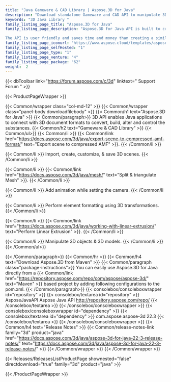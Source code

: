 ```yaml
---
title: "Java Gameware & CAD Library | Aspose.3D for Java"
description: "Download standalone Gameware and CAD API to manipulate 3D files. API supports most of the popular 3D file formats and applications can create, read, convert & modify files easily. "
keywords: "3D Java Library "
family_listing_page_title: "Aspose.3D for Java"
family_listing_page_description: "Aspose.3D for Java API is built to create, edit, manipulate and save 3D formats. It empowers Java applications to connect with 3D documents without installing any software package on the computer. Aspose.3D for Java API assist developers to model and create massive worlds in games, superb scenes for design visualization, and engage virtual reality experiences.

The API is user friendly and saves time and money than creating a similar solution from scratch."
family_listing_page_iconurl: "https://www.aspose.cloud/templates/aspose/App_Themes/V3/images/3d/272x272/aspose_3d-for-java.png"
family_listing_page_selfHosted: "1"
family_listing_page_type: "1"
family_listing_page_venture: "4"
family_listing_page_package: "62"
weight:  2
---
```


{{< dbToolbar link="https://forum.aspose.com/c/3d" linktext=" Support Forum " >}}


{{< ProductPageWrapper >}}

<!-- ProductPageContent-->
{{< Common/wrapper class="col-md-12" >}}
{{< Common/wrapper class="panel-body downloadfilebody" >}}
{{< Common/h1 text="Aspose.3D for Java" >}}
{{< Common/paragraph>}}
3D API enables Java applications to connect with 3D document formats to convert, build, alter and control the substances.
{{< Common/h2 text="Gameware &amp; CAD Library"  >}} {{< Common/ul>}}
    {{< Common/li >}} {{< Common/link href="https://docs.aspose.com/3d/java/export-scene-to-compressed-amf-format/" text="Export scene to compressed AMF"  >}}. {{< /Common/li >}}

   {{< Common/li >}} Import, create, customize, &amp; save 3D scenes. {{< /Common/li >}}

   {{< Common/li >}} {{< Common/link href="https://docs.aspose.com/3d/java/mesh/" text="Split &amp; triangulate Mesh"  >}}. {{< /Common/li >}}

   {{< Common/li >}} Add animation while setting the camera. {{< /Common/li >}}

   {{< Common/li >}} Perform element formatting using 3D transformations. {{< /Common/li >}}

   {{< Common/li >}} {{< Common/link href="https://docs.aspose.com/3d/java/working-with-linear-extrusion/" text="Perform Linear Extrusion"  >}}. {{< /Common/li >}}

   {{< Common/li >}} Manipulate 3D objects &amp; 3D models. {{< /Common/li >}}
 {{< /Common/ul>}}

{{< /Common/paragraph>}}
{{< Common/hr >}}
{{< Common/h4 text="Download Aspose.3D from Maven"  >}}
{{< Common/paragraph class="package-instructions">}}
You can easily use Aspose.3D for Java directly from a {{< Common/link href="https://repository.aspose.com/repo/com/aspose/aspose-3d/" text="Maven"  >}} based project by adding following configurations to the pom.xml.
 {{< /Common/paragraph>}}
{{< consolebox/consoleboxwrapper id="repository" >}}
       {{< consolebox/textarea id="repository" >}} <repository>
    <id>AsposeJavaAPI</id>
    <name>Aspose Java API</name>
    <url>http://repository.aspose.com/repo/</url>
</repository> {{< /consolebox/textarea >}}
{{< /consolebox/consoleboxwrapper >}}
{{< consolebox/consoleboxwrapper id="dependency" >}}
       {{< consolebox/textarea id="dependency" >}} <dependency>
     <groupId>com.aspose</groupId>
     <artifactId>aspose-3d</artifactId>
     <version>22.3</version>
</dependency> {{< /consolebox/textarea >}}
{{< /consolebox/consoleboxwrapper >}}
{{< Common/h4 text="Release Notes"  >}}
{{< Common/release-notes-link family="3d" product="java" href="https://docs.aspose.com/3d/java/aspose-3d-for-java-22-3-release-notes/" text="https://docs.aspose.com/3d/java/aspose-3d-for-java-22-3-release-notes/"  >}}
{{< /Common/wrapper >}}
{{< /Common/wrapper >}}

<!-- /ProductPageContent-->



<!-- ReleasesListProductPage-->
   {{< Releases/ReleasesListProductPage shownested="false"  directdownload="true" family="3d" product="java" >}}
<!-- /ReleasesListProductPage-->

{{< /ProductPageWrapper >}}

